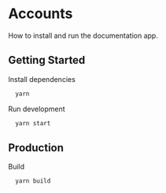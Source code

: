 # Accounts

<p class="description">How to install and run the documentation app.</p>

## Getting Started

Install dependencies

```sh
  yarn
```

Run development

```sh
  yarn start
```

## Production

Build

```sh
  yarn build
```
